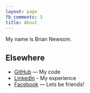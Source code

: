 ```yaml
---
layout: page
fb_comments: 3
title: About
---
```


My name is Brian Newsom.

## Elsewhere

- [GitHub](https://github.com/BrianNewsom) — My code
- [LinkedIn](linkedin.com/pub/brian-newsom) - My experience
- [Facebook](http://www.facebook.com/Brian.Newsom) — Lets be friends!
